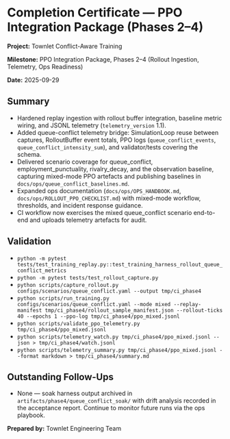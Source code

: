 # Completion Certificate — PPO Integration Package (Phases 2–4)

**Project:** Townlet Conflict-Aware Training

**Milestone:** PPO Integration Package, Phases 2–4 (Rollout Ingestion, Telemetry, Ops Readiness)

**Date:** 2025-09-29

## Summary
- Hardened replay ingestion with rollout buffer integration, baseline metric wiring, and JSONL
  telemetry (`telemetry_version` 1.1).
- Added queue-conflict telemetry bridge: SimulationLoop reuse between captures, RolloutBuffer event
  totals, PPO logs (`queue_conflict_events`, `queue_conflict_intensity_sum`), and validator/tests
  covering the schema.
- Delivered scenario coverage for queue_conflict, employment_punctuality, rivalry_decay, and the
  observation baseline, capturing mixed-mode PPO artefacts and publishing baselines in
  `docs/ops/queue_conflict_baselines.md`.
- Expanded ops documentation (`docs/ops/OPS_HANDBOOK.md`, `docs/ops/ROLLOUT_PPO_CHECKLIST.md`) with
  mixed-mode workflow, thresholds, and incident response guidance.
- CI workflow now exercises the mixed queue_conflict scenario end-to-end and uploads telemetry
  artefacts for audit.

## Validation
- `python -m pytest tests/test_training_replay.py::test_training_harness_rollout_queue_conflict_metrics`
- `python -m pytest tests/test_rollout_capture.py`
- `python scripts/capture_rollout.py configs/scenarios/queue_conflict.yaml --output tmp/ci_phase4`
- `python scripts/run_training.py configs/scenarios/queue_conflict.yaml --mode mixed --replay-manifest tmp/ci_phase4/rollout_sample_manifest.json --rollout-ticks 40 --epochs 1 --ppo-log tmp/ci_phase4/ppo_mixed.jsonl`
- `python scripts/validate_ppo_telemetry.py tmp/ci_phase4/ppo_mixed.jsonl`
- `python scripts/telemetry_watch.py tmp/ci_phase4/ppo_mixed.jsonl --json > tmp/ci_phase4/watch.jsonl`
- `python scripts/telemetry_summary.py tmp/ci_phase4/ppo_mixed.jsonl --format markdown > tmp/ci_phase4/summary.md`

## Outstanding Follow-Ups
- None — soak harness output archived in `artifacts/phase4/queue_conflict_soak/` with drift analysis
  recorded in the acceptance report. Continue to monitor future runs via the ops playbook.

**Prepared by:** Townlet Engineering Team
